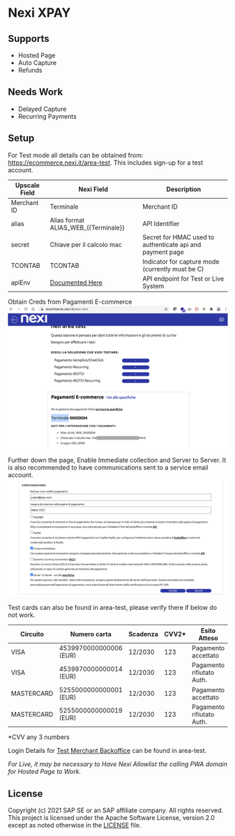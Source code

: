 # Nexi XPAY

## Supports

* Hosted Page
* Auto Capture
* Refunds

## Needs Work
* Delayed Capture
* Recurring Payments

## Setup

For Test mode all details can be obtained from: https://ecommerce.nexi.it/area-test. This includes sign-up for a test account.


| Upscale Field | Nexi Field | Description |
| ------------- | ------------- | ------------- |
| Merchant ID   | Terminale | Merchant ID |
| alias  | Alias format ALIAS_WEB_{{Terminale}} | API Identifier | 
| secret | Chiave per il calcolo mac| Secret for HMAC used to authenticate api and payment page |
| TCONTAB | TCONTAB | Indicator for capture mode (currently must be C) |
| apiEnv | [Documented Here](https://ecommerce.nexi.it/specifiche-tecniche/servertoserver/introduzione.html) | API endpoint for Test or Live System | 
  

Obtain Creds from Pagamenti E-commerce
![Obtain Creds from Pagamenti E-commerce](documentation/images/nexi-creds.png?raw=true "Obtain Creds from Pagamenti E-commerce")

Further down the page, Enable Immediate collection and Server to Server. It is also recommended to have communications sent to a service email account.
![Enable Immediate collection and Server to Server](documentation/images/next-toggles.png?raw=true "Enable Immediate collection and Server to Server")
  
Test cards can also be found in area-test, please verify there if below do not work.

| Circuito | Numero carta | Scadenza | CVV2* |	Esito  Atteso	| Messaggio  Errore |
| ------------- | ------------- | ------------- | ------------- | ------------- | ------------- | 
| VISA | 4539970000000006 (EUR)	| 12/2030	 | 123	| Pagamento accettato	| Message  Ok |
| VISA | 4539970000000014 (EUR)	| 12/2030	| 123	| Pagamento rifiutato	Auth. | Denied |
| MASTERCARD | 5255000000000001 (EUR)	| 12/2030	| 123	|Pagamento accettato	| Message Ok |
| MASTERCARD | 5255000000000019 (EUR)	| 12/2030	| 123	| Pagamento rifiutato	Auth. | Denied |
*CVV any 3 numbers
  
Login Details for [Test Merchant Backoffice](https://int-ecommerce.nexi.it/ecomm/web/reporting/ReportLogin.jsp) can be found in area-test. 
  
*For Live, it may be necessary to Have Nexi Allowlist the calling PWA domain for Hosted Page to Work.*
  
## License
Copyright (c) 2021 SAP SE or an SAP affiliate company. All rights reserved. This project is licensed under the Apache Software License, version 2.0 except as noted otherwise in the [LICENSE](LICENSES/Apache-2.0.txt) file.  
